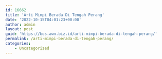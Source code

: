 ```yaml
---
id: 16662
title: 'Arti Mimpi Berada Di Tengah Perang'
date: '2022-10-15T04:01:23+00:00'
author: admin
layout: post
guid: 'https://bos.awn.biz.id/arti-mimpi-berada-di-tengah-perang/'
permalink: /arti-mimpi-berada-di-tengah-perang/
categories:
    - Uncategorized
---
```


